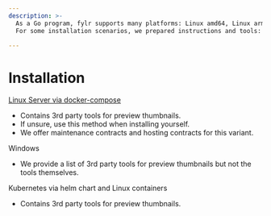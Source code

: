 ```yaml
---
description: >-
  As a Go program, fylr supports many platforms: Linux amd64, Linux arm v7, Windows amd64, Darwin amd64, Darwin arm64 v7.
  For some installation scenarios, we prepared instructions and tools:

---
```


# Installation

[Linux Server via docker-compose](linux-docker-compose.md)
* Contains 3rd party tools for preview thumbnails.
* If unsure, use this method when installing yourself.
* We offer maintenance contracts and hosting contracts for this variant.

Windows
* We provide a list of 3rd party tools for preview thumbnails but not the tools themselves.

Kubernetes via helm chart and Linux containers
* Contains 3rd party tools for preview thumbnails.
